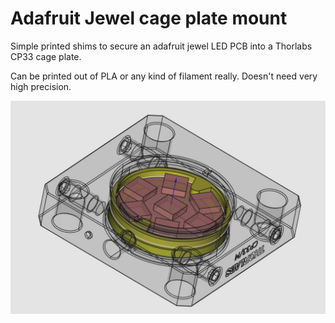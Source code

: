 # Adafruit Jewel cage plate mount

Simple printed shims to secure an adafruit jewel LED PCB into a Thorlabs CP33 cage plate.

Can be printed out of PLA or any kind of filament really. Doesn't need very high precision.

![](jewel-in-cageplate.jpg)